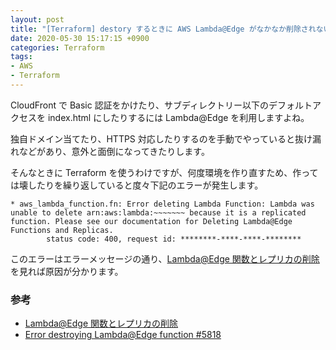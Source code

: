 ```yaml
---
layout: post
title: "[Terraform] destory するときに AWS Lambda@Edge がなかなか削除されない件"
date: 2020-05-30 15:17:15 +0900
categories: Terraform
tags:
- AWS
- Terraform
---
```



CloudFront で Basic 認証をかけたり、サブディレクトリー以下のデフォルトアクセスを index.html にしたりするには Lambda@Edge を利用しますよね。

独自ドメイン当てたり、HTTPS 対応したりするのを手動でやっていると抜け漏れなどがあり、意外と面倒になってきたりします。

そんなときに Terraform を使うわけですが、何度環境を作り直すため、作っては壊したりを繰り返していると度々下記のエラーが発生します。

```
* aws_lambda_function.fn: Error deleting Lambda Function: Lambda was unable to delete arn:aws:lambda:~~~~~~~ because it is a replicated function. Please see our documentation for Deleting Lambda@Edge Functions and Replicas.
        status code: 400, request id: ********-****-****-********
```

このエラーはエラーメッセージの通り、[Lambda@Edge 関数とレプリカの削除](https://docs.aws.amazon.com/ja_jp/AmazonCloudFront/latest/DeveloperGuide/lambda-edge-delete-replicas.html)
 を見れば原因が分かります。



### 参考

- [Lambda@Edge 関数とレプリカの削除](https://docs.aws.amazon.com/ja_jp/AmazonCloudFront/latest/DeveloperGuide/lambda-edge-delete-replicas.html)
- [Error destroying Lambda@Edge function #5818](https://github.com/terraform-providers/terraform-provider-aws/issues/5818)
